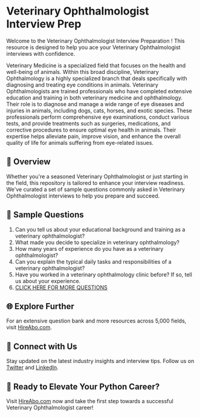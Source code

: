 # Veterinary Ophthalmologist Interview Prep

Welcome to the Veterinary Ophthalmologist Interview Preparation ! This resource is designed to help you ace your Veterinary Ophthalmologist interviews with confidence.

Veterinary Medicine is a specialized field that focuses on the health and well-being of animals. Within this broad discipline, Veterinary Ophthalmology is a highly specialized branch that deals specifically with diagnosing and treating eye conditions in animals. Veterinary Ophthalmologists are trained professionals who have completed extensive education and training in both veterinary medicine and ophthalmology. Their role is to diagnose and manage a wide range of eye diseases and injuries in animals, including dogs, cats, horses, and exotic species. These professionals perform comprehensive eye examinations, conduct various tests, and provide treatments such as surgeries, medications, and corrective procedures to ensure optimal eye health in animals. Their expertise helps alleviate pain, improve vision, and enhance the overall quality of life for animals suffering from eye-related issues.

## 🚀 Overview

Whether you're a seasoned Veterinary Ophthalmologist or just starting in the field, this repository is tailored to enhance your interview readiness. We've curated a set of sample questions commonly asked in Veterinary Ophthalmologist interviews to help you prepare and succeed.

## 📝 Sample Questions

1. Can you tell us about your educational background and training as a veterinary ophthalmologist?
2. What made you decide to specialize in veterinary ophthalmology?
3. How many years of experience do you have as a veterinary ophthalmologist?
4. Can you explain the typical daily tasks and responsibilities of a veterinary ophthalmologist?
5. Have you worked in a veterinary ophthalmology clinic before? If so, tell us about your experience.
6. [CLICK HERE FOR MORE QUESTIONS](https://hireabo.com/job/24_0_15/Veterinary%20Ophthalmologist)

## 🌐 Explore Further

For an extensive question bank and more resources across 5,000 fields, visit [HireAbo.com](https://www.hireabo.com).

## 📱 Connect with Us

Stay updated on the latest industry insights and interview tips. Follow us on [Twitter](https://twitter.com/hireabo) and [LinkedIn](https://www.linkedin.com/in/hire-abo-3609972a8/).

## 🚀 Ready to Elevate Your Python Career?

Visit [HireAbo.com](https://www.hireabo.com) now and take the first step towards a successful Veterinary Ophthalmologist career!